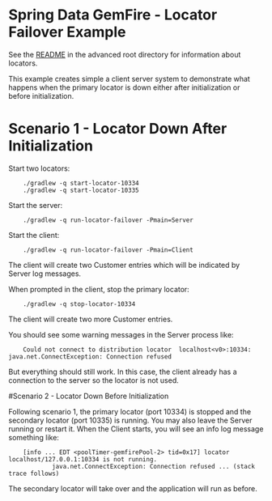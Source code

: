 Spring Data GemFire - Locator Failover Example
==============================================

See the [README](..README.md) in the advanced root directory for information about locators. 

This example creates simple a client server system to demonstrate what happens when the primary locator is down either after initialization or before initialization. 

# Scenario 1 - Locator Down After Initialization

Start two locators:

        ./gradlew -q start-locator-10334
        ./gradlew -q start-locator-10335

Start the server:

        ./gradlew -q run-locator-failover -Pmain=Server

Start the client:

        ./gradlew -q run-locator-failover -Pmain=Client


The client will create two Customer entries which will be indicated by Server log messages.

When prompted in the client, stop the primary locator:

        ./gradlew -q stop-locator-10334

The client will create two more Customer entries.

You should see some warning messages in the Server process like:

        Could not connect to distribution locator  localhost<v0>:10334: java.net.ConnectException: Connection refused

But everything should still work. In this case, the client already has a connection to the server so the locator is not used. 


#Scenario 2 - Locator Down Before Initialization

Following scenario 1, the primary locator (port 10334) is stopped and the secondary locator (port 10335) is running.  You may also leave the Server running or restart it. When the Client starts, you will see an info log message something like:

        [info ... EDT <poolTimer-gemfirePool-2> tid=0x17] locator localhost/127.0.0.1:10334 is not running.
                java.net.ConnectException: Connection refused ... (stack trace follows)

The secondary locator will take over and the application will run as before.



